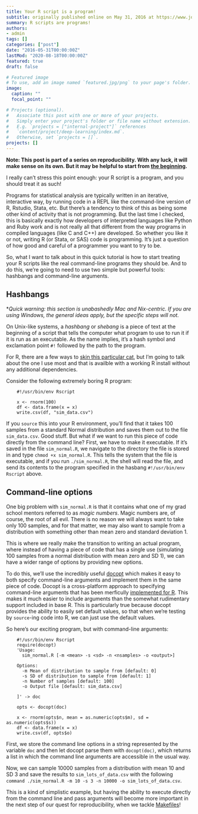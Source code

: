 ```yaml
---
title: Your R script is a program!
subtitle: originally published online on May 31, 2016 at https://www.jonzelner.net/
summary: R scripts are programs!
authors:
- admin
tags: []
categories: ["post"]
date: "2016-05-31T00:00:00Z"
lastMod: "2020-08-18T00:00:00Z"
featured: true
draft: false

# Featured image
# To use, add an image named `featured.jpg/png` to your page's folder. 
image:
  caption: ""
  focal_point: ""

# Projects (optional).
#   Associate this post with one or more of your projects.
#   Simply enter your project's folder or file name without extension.
#   E.g. `projects = ["internal-project"]` references 
#   `content/project/deep-learning/index.md`.
#   Otherwise, set `projects = []`.
projects: []
---
```

**Note: This post is part of a series on reproducibility. With any luck, it will make sense on its own. But it may be helpful to start from [the beginning](https://www.jonzelner.net/statistics/make/docker/reproducibility/2016/05/31/reproducibility-pt-1/).**

I really can’t stress this point enough: your R script is a program, and you should treat it as such!

Programs for statistical analysis are typically written in an iterative, interactive way, by running code in a REPL like the command-line version of R, Rstudio, Stata, etc. But there’s a tendency to think of this as being some other kind of activity that is not programming. But the last time I checked, this is basically exactly how developers of interpreted languages like Python and Ruby work and is not really all that different from the way programs in compiled languages (like C and C++) are developed. So whether you like it or not, writing R (or Stata, or SAS) code is programming. It’s just a question of how good and careful of a programmer you want to try to be.

So, what I want to talk about in this quick tutorial is how to start treating your R scripts like the real command-line programs they should be. And to do this, we’re going to need to use two simple but powerful tools: hashbangs and command-line arguments.

## Hashbangs
**Quick warning: this section is unabashedly Mac and *Nix-centric. If you are using Windows, the general ideas apply, but the specific steps will not.**

On Unix-like systems, a *hashbang* or *shebang* is a piece of text at the beginning of a script that tells the computer what program to use to run it if it is run as an executable. As the name implies, it’s a hash symbol and exclamation point `#!` followed by the path to the program.

For R, there are a few ways to [skin this particular cat](http://dirk.eddelbuettel.com/code/littler.html), but I’m going to talk about the one I use most and that is availble with a working R install without any additional dependencies.

Consider the following extremely boring R program:

        #!/usr/bin/env Rscript

        x <- rnorm(100)
        df <- data.frame(x = x)
        write.csv(df, "sim_data.csv")

If you `source` this into your R environment, you’ll find that it takes 100 samples from a standard Normal distribution and saves them out to the file `sim_data.csv`. Good stuff. But what if we want to run this piece of code directly from the command line? First, we have to make it executable. If it’s saved in the file `sim_normal.R`, we navigate to the directory the file is stored in and type `chmod +x sim_normal.R`. This tells the system that the file is executable, and if you run `./sim_normal.R`, the shell will read the file, and send its contents to the program specified in the hasbang `#!/usr/bin/env Rscript` above.

## Command-line options
One big problem with `sim_normal.R` is that it contains what one of my grad school mentors referred to as *magic numbers*. Magic numbers are, of course, the root of all evil. There is no reason we will always want to take only 100 samples, and for that matter, we may also want to sample from a distribution with something other than mean zero and standard deviation 1.

This is where we really make the transition to writing an actual program, where instead of having a piece of code that has a single use (simulating 100 samples from a normal distribution with mean zero and SD 1), we can have a wider range of options by providing new options.

To do this, we’ll use the incredibly useful [docopt](http://docopt.org/) which makes it easy to both specify command-line arguments and implement them in the same piece of code. Docopt is a cross-platform approach to specifying command-line arguments that has been merficully [implemented for R](https://github.com/docopt/docopt.R). This makes it much easier to include arguments than the somewhat rudimentary support included in base R. This is particularly true because docopt provides the ability to easily set default values, so that when we’re testing by `source`-ing code into R, we can just use the default values.

So here’s our exciting program, but with command-line arguments:

        #!/usr/bin/env Rscript
        require(docopt)
        'Usage:
          sim_normal.R [-m <mean> -s <sd> -n <nsamples> -o <output>]

        Options:
          -m Mean of distribution to sample from [default: 0]
          -s SD of distribution to sample from [default: 1]
          -n Number of samples [default: 100]
          -o Output file [default: sim_data.csv]

        ]' -> doc

        opts <- docopt(doc)

        x <- rnorm(opts$n, mean = as.numeric(opts$m), sd = as.numeric(opts$s))
        df <- data.frame(x = x)
        write.csv(df, opts$o)

First, we store the command line options in a string represented by the variable `doc` and then let docopt parse them with `docopt(doc)`, which returns a list in which the command line arguments are accessible in the usual way.

Now, we can sample 10000 samples from a distribution with mean 10 and SD 3 and save the results to `sim_lots_of_data.csv` with the following `command ./sim_normal.R -m 10 -s 3 -n 10000 -o sim_lots_of_data.csv`.

This is a kind of simplistic example, but having the ability to execute directly from the command line and pass arguments will become more important in the next step of our quest for reproducibility, when we tackle [Makefiles](https://www.jonzelner.net/statistics/make/reproducibility/2016/06/01/makefiles/)!